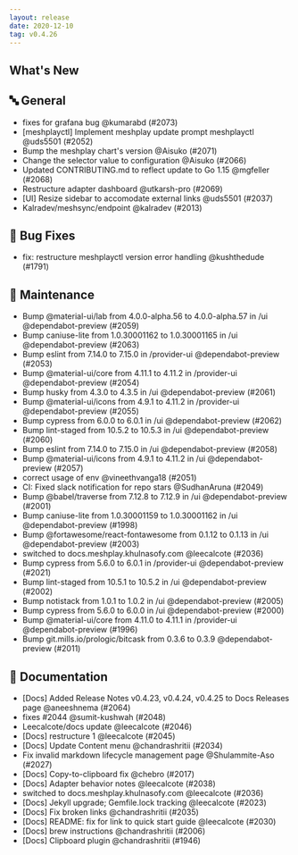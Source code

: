 ```yaml
---
layout: release
date: 2020-12-10
tag: v0.4.26
---
```


## What's New

## 🔤 General
- fixes for grafana bug @kumarabd (#2073)
- [meshplayctl] Implement meshplay update prompt meshplayctl @uds5501 (#2052)
- Bump the meshplay chart's version @Aisuko (#2071)
- Change the selector value to configuration @Aisuko (#2066)
- Updated CONTRIBUTING.md to reflect update to Go 1.15 @mgfeller (#2068)
- Restructure adapter dashboard @utkarsh-pro (#2069)
- [UI] Resize sidebar to accomodate external links @uds5501 (#2037)
- Kalradev/meshsync/endpoint @kalradev (#2013)

## 🐛 Bug Fixes

- fix: restructure meshplayctl version error handling @kushthedude (#1791)

## 🧰 Maintenance

- Bump @material-ui/lab from 4.0.0-alpha.56 to 4.0.0-alpha.57 in /ui @dependabot-preview (#2059)
- Bump caniuse-lite from 1.0.30001162 to 1.0.30001165 in /ui @dependabot-preview (#2063)
- Bump eslint from 7.14.0 to 7.15.0 in /provider-ui @dependabot-preview (#2053)
- Bump @material-ui/core from 4.11.1 to 4.11.2 in /provider-ui @dependabot-preview (#2054)
- Bump husky from 4.3.0 to 4.3.5 in /ui @dependabot-preview (#2061)
- Bump @material-ui/icons from 4.9.1 to 4.11.2 in /provider-ui @dependabot-preview (#2055)
- Bump cypress from 6.0.0 to 6.0.1 in /ui @dependabot-preview (#2062)
- Bump lint-staged from 10.5.2 to 10.5.3 in /ui @dependabot-preview (#2060)
- Bump eslint from 7.14.0 to 7.15.0 in /ui @dependabot-preview (#2058)
- Bump @material-ui/icons from 4.9.1 to 4.11.2 in /ui @dependabot-preview (#2057)
- correct usage of env @vineethvanga18 (#2051)
- CI: Fixed slack notification for repo stars @SudhanAruna (#2049)
- Bump @babel/traverse from 7.12.8 to 7.12.9 in /ui @dependabot-preview (#2001)
- Bump caniuse-lite from 1.0.30001159 to 1.0.30001162 in /ui @dependabot-preview (#1998)
- Bump @fortawesome/react-fontawesome from 0.1.12 to 0.1.13 in /ui @dependabot-preview (#2003)
- switched to docs.meshplay.khulnasofy.com @leecalcote (#2036)
- Bump cypress from 5.6.0 to 6.0.1 in /provider-ui @dependabot-preview (#2021)
- Bump lint-staged from 10.5.1 to 10.5.2 in /ui @dependabot-preview (#2002)
- Bump notistack from 1.0.1 to 1.0.2 in /ui @dependabot-preview (#2005)
- Bump cypress from 5.6.0 to 6.0.0 in /ui @dependabot-preview (#2000)
- Bump @material-ui/core from 4.11.0 to 4.11.1 in /provider-ui @dependabot-preview (#1996)
- Bump git.mills.io/prologic/bitcask from 0.3.6 to 0.3.9 @dependabot-preview (#2011)

## 📖 Documentation

- [Docs] Added Release Notes v0.4.23, v0.4.24, v0.4.25 to Docs Releases page @aneeshnema (#2064)
- fixes #2044 @sumit-kushwah (#2048)
- Leecalcote/docs update @leecalcote (#2046)
- [Docs] restructure 1 @leecalcote (#2045)
- [Docs] Update Content menu @chandrashritii (#2034)
- Fix invalid markdown lifecycle management page @Shulammite-Aso (#2027)
- [Docs] Copy-to-clipboard fix @chebro (#2017)
- [Docs] Adapter behavior notes @leecalcote (#2038)
- switched to docs.meshplay.khulnasofy.com @leecalcote (#2036)
- [Docs] Jekyll upgrade; Gemfile.lock tracking @leecalcote (#2023)
- [Docs] Fix broken links @chandrashritii (#2035)
- [Docs] README: fix for link to quick start guide @leecalcote (#2030)
- [Docs] brew instructions @chandrashritii (#2006)
- [Docs] Clipboard plugin @chandrashritii (#1946)
